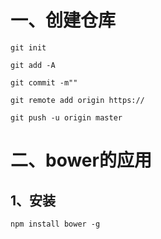 # 一、创建仓库
````
git init

git add -A

git commit -m""

git remote add origin https://

git push -u origin master

````
# 二、bower的应用 
   ## 1、安装
   ````
   npm install bower -g
   ````